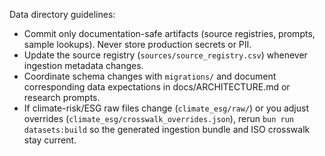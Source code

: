 Data directory guidelines:
- Commit only documentation-safe artifacts (source registries, prompts, sample lookups). Never store production secrets or PII.
- Update the source registry (`sources/source_registry.csv`) whenever ingestion metadata changes.
- Coordinate schema changes with `migrations/` and document corresponding data expectations in docs/ARCHITECTURE.md or research prompts.
- If climate-risk/ESG raw files change (`climate_esg/raw/`) or you adjust overrides (`climate_esg/crosswalk_overrides.json`), rerun `bun run datasets:build` so the generated ingestion bundle and ISO crosswalk stay current.
